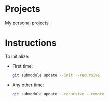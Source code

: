 # Projects

My personal projects

# Instructions

To initialize:
- First time:
    ```sh
    git submodule update --init --recursive
    ```
- Any other time:
    ```sh
    git submodule update --recursive --remote
    ```
